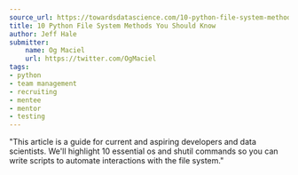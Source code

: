 ```yaml
---
source_url: https://towardsdatascience.com/10-python-file-system-methods-you-should-know-799f90ef13c2
title: 10 Python File System Methods You Should Know
author: Jeff Hale
submitter:
    name: Og Maciel
    url: https://twitter.com/OgMaciel
tags:
- python
- team management
- recruiting
- mentee
- mentor
- testing
---
```


"This article is a guide for current and aspiring developers and data scientists. We'll highlight 10 essential os and shutil commands so you can write scripts to automate interactions with the file system." 
